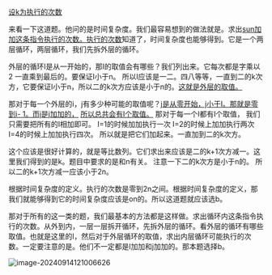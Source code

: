 <u>设k为执行的次数</u>

来看一下这道题。他问的是时间复杂度。我们最容易想到的做法就是。求出<u>sun加加这条指令执行的次数。执行的次数</u>知道了，时间复杂度也能够得到。它是一个两层循环，两层循环，我们先拆外层的循环。

外层的循环I是从一开始的，那I的取值会有哪些？我们列出来。它每次都是字乘以2 一直乘到最后的。要保证I小于n。
所以I应该是一二。四八等等，一直到二的k次方，它要保证I小于n，所以二的k次方应该是小于n的。<u>这就是外层的取值。</u>

那对于每一个外层的i，j有多少种可能的取值呢？<u>j是从零开始，j小于I。那就是零到i- 1。而j是j加加的，</u>
<u>所以总共会有I个取值。</u>
那对于每一个I都有I个取值，
我们只需要把所有的I相加即可。
I=1的时候加加执行一次
I=2的时候上加加执行两次
I=4的时候上加加执行四次。
所以就是把它们加起来。一直加到二的k次方。

这个应该是很好计算的，就是等比数列。它们求出来应该是二的k+1次方减一。这里我们得到的是k。题目中要求的是和n有关。
注意一下二的k次方是小于n的。
所以二的k+1次方减一应该小于2n。

根据时间复杂度的定义。执行的次数是零到2n之间。根据时间复杂度的定义，那我们就能够得到它的时间复杂度应该是on的。所以这道题就应该选b。

那对于所有的这一类的题，我们最基本的方法都是这样做。求出循环内这条指令执行的次数。从外到内，一层一层拆开循环，先拆外层的循环。看外层的循环有哪些取值。也就是这里的I，然后对于外层循环的取值，求出内层循环可能执行的次数。一定要注意的是。他们不一定都是I加加和j加加的。那本题选择b。

![image-20240914121006626](/Users/yuebinghui/Documents/program/github/note/images/image-20240914121006626.png)